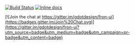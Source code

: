 [![Build Status](https://travis-ci.org/gdotdesign/fron-ui.svg?branch=master)](https://travis-ci.org/gdotdesign/fron-ui)
[![Inline docs](http://inch-ci.org/github/gdotdesign/fron-ui.svg?branch=master)](http://inch-ci.org/github/gdotdesign/fron-ui)


[![Join the chat at https://gitter.im/gdotdesign/fron-ui](https://badges.gitter.im/Join%20Chat.svg)](https://gitter.im/gdotdesign/fron-ui?utm_source=badge&utm_medium=badge&utm_campaign=pr-badge&utm_content=badge)